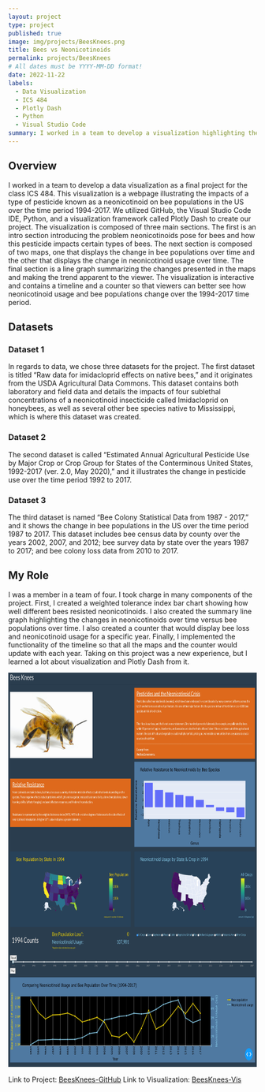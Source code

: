 ```yaml
---
layout: project
type: project
published: true
image: img/projects/BeesKnees.png
title: Bees vs Neonicotinoids
permalink: projects/BeesKnees
# All dates must be YYYY-MM-DD format!
date: 2022-11-22
labels:
  - Data Visualization
  - ICS 484
  - Plotly Dash
  - Python
  - Visual Studio Code
summary: I worked in a team to develop a visualization highlighting the relationship between neonicotinoid usage and bee colonies over time.
---
```

## Overview
I worked in a team to develop a data visualization as a final project for the class ICS 484. This visualization is a webpage illustrating the impacts of
a type of pesticide known as a neonicotinoid on bee populations in the US over the time period 1994-2017. We utilized GitHub, the Visual Studio Code IDE, Python,
and a visualization framework called Plotly Dash to create our project. The visualization is composed of three main sections. The first is an intro section
introducing the problem neonicotinoids pose for bees and how this pesticide impacts certain types of bees. The next section is composed of two maps, one
that displays the change in bee populations over time and the other that displays the change in neonicotinoid usage over time. The final section is a
line graph summarizing the changes presented in the maps and making the trend apparent to the viewer. The visualization is interactive and contains a
timeline and a counter so that viewers can better see how neonicotinoid usage and bee populations change over the 1994-2017 time period.

## Datasets

### Dataset 1
In regards to data, we chose three datasets for the project. The first dataset is titled “Raw
data for imidacloprid effects on native bees,” and it originates from the USDA Agricultural Data
Commons. This dataset contains both laboratory and field data and details the impacts of four
sublethal concentrations of a neonicotinoid insecticide called Imidacloprid on honeybees, as well
as several other bee species native to Mississippi, which is where this dataset was created.

### Dataset 2
The second dataset is called “Estimated Annual Agricultural Pesticide Use by Major
Crop or Crop Group for States of the Conterminous United States, 1992-2017 (ver. 2.0, May
2020),” and it illustrates the change in pesticide use over the time period 1992 to 2017.

### Dataset 3
The third dataset is named “Bee Colony Statistical Data from 1987 - 2017,” and it shows
the change in bee populations in the US over the time period 1987 to 2017. This dataset includes
bee census data by county over the years 2002, 2007, and 2012; bee survey data by state over the
years 1987 to 2017; and bee colony loss data from 2010 to 2017.

## My Role
I was a member in a team of four. I took charge in many components of the project. First, I created a weighted tolerance index bar chart showing how
well different bees resisted neonicotinoids. I also created the summary line graph highlighting the changes in neonicotinoids over time versus bee
populations over time. I also created a counter that would display bee loss and neonicotinoid usage for a specific year. Finally, I implemented the
functionality of the timeline so that all the maps and the counter would update with each year. Taking on this project was a new experience, but I learned
a lot about visualization and Plotly Dash from it.

<img class="ui image" src="../img/projects/BeesKnees-Snapshot.jpg" height="800" width="600">

Link to Project: [BeesKnees-GitHub](https://github.com/TheBeesKnees-ICS-484/dashCode)
Link to Visualization: [BeesKnees-Vis](http://hbzxc.pythonanywhere.com/)
